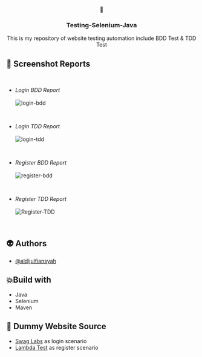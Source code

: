 

<div align="center">
  📌
  
 <h3 align="center">Testing-Selenium-Java</h3>

  <p align="center">
    This is my repository of website testing automation include BDD Test & TDD Test
  </p>
</div>


## 📸 Screenshot Reports
<br/>


- *Login BDD Report* <br/> <br/>
![login-bdd](https://github.com/aldijulfiansyah/Testing-Selenium-Java/assets/69753978/ee1664d1-edd7-49d3-84f7-ae36fcd2fe2d)
<br/>

- *Login TDD Report* <br/> <br/>
![login-tdd](https://github.com/aldijulfiansyah/Testing-Selenium-Java/assets/69753978/9556082a-d563-4699-8b7a-fa47eb845b5d)
<br/>

- *Register BDD Report* <br/> <br/>
![register-bdd](https://github.com/aldijulfiansyah/Testing-Selenium-Java/assets/69753978/431a56d1-dc31-4580-80cf-52243734d14d)
<br/>


- *Register TDD Report* <br/> <br/>
![Register-TDD](https://github.com/aldijulfiansyah/Testing-Selenium-Java/assets/69753978/c4802f47-05b9-4814-813b-7abc3c1cedca)
<br/>

## 👽 Authors

- [@aldijulfiansyah](https://www.github.com/aldijulfiansyah)



## 💥Build with

- Java 
- Selenium
- Maven

## 🐛 Dummy Website Source
- [Swag Labs](https://www.saucedemo.com) as login scenario
- [Lambda Test](https://ecommerce-playground.lambdatest.io/index.php?route=account/register) as register scenario
